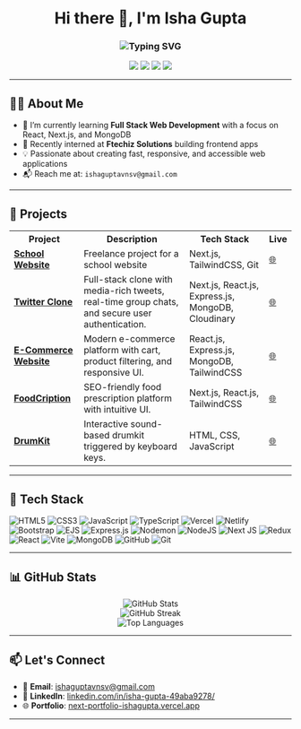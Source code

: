 <h1 align="center">
  Hi there 👋, I'm Isha Gupta
</h1>

<h3 align="center">
  <img src="https://readme-typing-svg.herokuapp.com?font=Fira+Code&duration=3000&pause=1000&center=true&vCenter=true&color=&width=435&lines=A+Passionate+Web+Developer;Full+Stack+Enthusiast;Loves+building+clean+UIs;B.Tech(CSE);@+Uttaranchal+University+%282026%29" alt="Typing SVG" />
</h3>

<p align="center">
  <a href="https://github.com/isha-gupta01"><img src="https://img.shields.io/github/followers/isha-gupta01?label=Follow&style=social"></a>
  <a href="https://www.linkedin.com/in/isha-gupta-49aba9278/"><img src="https://img.shields.io/badge/LinkedIn-blue?logo=linkedin&style=flat&logoColor=white"></a>
  <a href="mailto:ishaguptavnsv@gmail.com"><img src="https://img.shields.io/badge/Email-D14836?style=flat&logo=gmail&logoColor=white"></a>
  <a href="https://next-portfolio-ishagupta.vercel.app/"><img src="https://img.shields.io/badge/Portfolio-000?style=flat&logo=vercel&logoColor=white"></a>
</p>

---

## 👩‍💻 About Me

- 🌱 I’m currently learning **Full Stack Web Development** with a focus on React, Next.js, and MongoDB  
- 💼 Recently interned at **Ftechiz Solutions** building frontend apps  
- 💡 Passionate about creating fast, responsive, and accessible web applications  
- 📬 Reach me at: `ishaguptavnsv@gmail.com`

---

## 🚀 Projects

<table>
  <tr>
    <th>Project</th>
    <th>Description</th>
    <th>Tech Stack</th>
    <th>Live</th>
  </tr>
  <tr>
    <td><strong><a href="https://www.greenheavenacademy.in/">School Website</a></strong></td>
    <td>Freelance project for a school website</td>
    <td>Next.js, TailwindCSS, Git</td>
    <td><a href="https://www.greenheavenacademy.in/">🌐</a></td>
  </tr>
  <tr>
    <td><strong><a href="https://twitter-clone-tweets.vercel.app/">Twitter Clone</a></strong></td>
    <td>Full-stack clone with media-rich tweets, real-time group chats, and secure user authentication.</td>
    <td>Next.js, React.js, Express.js, MongoDB, Cloudinary</td>
    <td><a href="https://twitter-clone-tweets.vercel.app/">🌐</a></td>
  </tr>
  <tr>
    <td><strong><a href="https://vistora-ecomm.vercel.app/">E-Commerce Website</a></strong></td>
    <td>Modern e-commerce platform with cart, product filtering, and responsive UI.</td>
    <td>React.js, Express.js, MongoDB, TailwindCSS</td>
    <td><a href="https://vistora-ecomm.vercel.app/">🌐</a></td>
  </tr>
  <tr>
    <td><strong><a href="https://food-cription.vercel.app/">FoodCription</a></strong></td>
    <td>SEO-friendly food prescription platform with intuitive UI.</td>
    <td>Next.js, React.js, TailwindCSS</td>
    <td><a href="https://food-cription.vercel.app/">🌐</a></td>
  </tr>
  <tr>
    <td><strong><a href="https://isha-gupta01.github.io/DrumKit-01/">DrumKit</a></strong></td>
    <td>Interactive sound-based drumkit triggered by keyboard keys.</td>
    <td>HTML, CSS, JavaScript</td>
    <td><a href="https://isha-gupta01.github.io/DrumKit-01/">🌐</a></td>
  </tr>
</table>

---

## 🧰 Tech Stack

![HTML5](https://img.shields.io/badge/html5-%23E34F26.svg?style=radical&logo=html5&logoColor=white) 
![CSS3](https://img.shields.io/badge/css3-%231572B6.svg?style=radical&logo=css3&logoColor=white) 
![JavaScript](https://img.shields.io/badge/javascript-%23323330.svg?style=radical&logo=javascript&logoColor=%23F7DF1E) 
![TypeScript](https://img.shields.io/badge/typescript-%23007ACC.svg?style=radical&logo=typescript&logoColor=white) 
![Vercel](https://img.shields.io/badge/vercel-%23000000.svg?style=radical&logo=vercel&logoColor=white) 
![Netlify](https://img.shields.io/badge/netlify-%23000000.svg?style=radical&logo=netlify&logoColor=#00C7B7) 
![Bootstrap](https://img.shields.io/badge/bootstrap-%238511FA.svg?style=radical&logo=bootstrap&logoColor=white) 
![EJS](https://img.shields.io/badge/ejs-%23B4CA65.svg?style=radical&logo=ejs&logoColor=black) 
![Express.js](https://img.shields.io/badge/express.js-%23404d59.svg?style=radical&logo=express&logoColor=%2361DAFB) 
![Nodemon](https://img.shields.io/badge/nodemon-%23323330.svg?style=radical&logo=nodemon&logoColor=%BBDEAD) 
![NodeJS](https://img.shields.io/badge/node.js-6DA55F?style=radical&logo=node.js&logoColor=white) 
![Next JS](https://img.shields.io/badge/Next-black?style=radical&logo=next.js&logoColor=white) 
![Redux](https://img.shields.io/badge/redux-%23593d88.svg?style=radical&logo=redux&logoColor=white) 
![React](https://img.shields.io/badge/react-%2320232a.svg?style=radical&logo=react&logoColor=%2361DAFB) 
![Vite](https://img.shields.io/badge/vite-%23646CFF.svg?style=radica&logo=vite&logoColor=white) 
![MongoDB](https://img.shields.io/badge/MongoDB-%234ea94b.svg?style=radical&logo=mongodb&logoColor=white) 
![GitHub](https://img.shields.io/badge/github-%23121011.svg?style=radical&logo=github&logoColor=white) 
![Git](https://img.shields.io/badge/git-%23F05033.svg?style=radical&logo=git&logoColor=white)


---

## 📊 GitHub Stats

<p align="center">
  <img src="https://github-readme-stats.vercel.app/api?username=isha-gupta01&show_icons=true&theme=radical" alt="GitHub Stats" />
  <br />
  <img src="https://github-readme-streak-stats.herokuapp.com/?user=isha-gupta01&theme=radical" alt="GitHub Streak" />
  <br />
  <img src="https://github-readme-stats.vercel.app/api/top-langs/?username=isha-gupta01&layout=compact&theme=radical" alt="Top Languages" />
</p>

---


## 📫 Let's Connect

- 📧 **Email**: [ishaguptavnsv@gmail.com](mailto:ishaguptavnsv@gmail.com)  
- 💼 **LinkedIn**: [linkedin.com/in/isha-gupta-49aba9278/](https://www.linkedin.com/in/isha-gupta-49aba9278/)  
- 🌐 **Portfolio**: [next-portfolio-ishagupta.vercel.app](https://next-portfolio-ishagupta.vercel.app)

---

